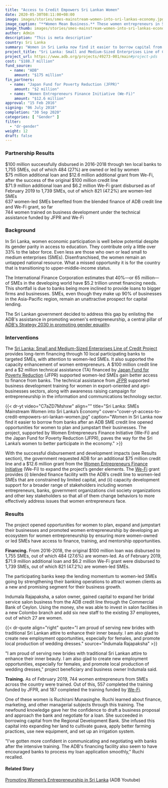 ```yaml
---
title: "Access to Credit Empowers Sri Lankan Women"
date: 2020-05-30T08:11:00+08:00
image: images/stories/smes-mainstream-women-into-sri-lankas-economy.jpg
image_caption: "**Women Mean Business.** These women entrepreneurs in Sri Lanka and many others like them can now obtain loans faster and easier from local banks to jumpstart their own small and medium enterprises (SMEs)."
image_thumb: images/stories/smes-mainstream-women-into-sri-lankas-economy-th.jpg
author: Admin
description: "This is meta description"
country: Sri Lanka
summary: "Women in Sri Lanka now find it easier to borrow capital from banks under ADB’s Sri Lanka: Small and Medium-Sized Enterprises Line of Credit Project that is supported by Women Entrepreneurs Finance Initiative grant and the Japan Fund for Poverty Reduction. The project opened opportunities for women to plan, expand, and jumpstart their businesses through access to finance, training, and mentorship opportunities."
project_title: "Sri Lanka: Small and Medium-Sized Enterprises Line of Credit Project"
project_url: https://www.adb.org/projects/49273-001/main#project-pds
cost: "$188.7 million"
fund_source: 
  - name: "ADB"
    amount: "$175 million"
fin_partners:
  - name: "Japan Fund for Poverty Reduction (JFPR)"
    amount: "$2 million"
  - name: "Women Entrepreneurs Finance Initiative (We-Fi)"
    amount: "$12.6 million"
approval: "15 Feb 2016"
signing: "06 July 2018"
completion: "30 Sep 2020"
categories: [ "Gender​" ]
filter:
  - "dr-gender"
weight: 12
draft: false
---
```


### Partnership Results

<div class="dr-results row">
  <div class="col-md-6 mb-5"><i class="icon-check-circle"></i> <span>$100 million successfully disbursed in 2016-2018 through ten local banks to 1,755 SMEs, out of which 484 (27%) are owned or led by women</span></div>
  <div class="col-md-6 mb-5"><i class="icon-check-circle"></i> <span>$75 million additional loan and $12.6 million additional grant from We-Fi, after the success of the original $100 million credit line</span></div>
  <div class="col-md-6 mb-5"><i class="icon-check-circle"></i> <span>$71.9 million additional loan and $6.2 million We-Fi grant disbursed as of February 2019 to 1,739 SMEs, out of which 821 (47.2%) are women-led SMEs</span></div>
  <div class="col-md-6 mb-5"><i class="icon-check-circle"></i> <span>637 women-led SMEs benefited from the blended finance of ADB credit line and We-Fi grant, so far</span></div>
  <div class="col-md-6 mb-5"><i class="icon-check-circle"></i> <span>744 women trained on business development under the technical assistance funded by JFPR and We-Fi</span></div>
</div>

### Background

In Sri Lanka, women economic participation is well below potential despite its gender parity in access to education. They contribute only a little over 33% to the labor force. Even less are those who own or lead small to medium enterprises (SMEs). Disenfranchised, the women remain an untapped national resource. What a missed opportunity it is for the country that is transitioning to upper-middle-income status.  

The International Finance Corporation estimates that 40%&mdash;or 65 million&mdash;of SMEs in the developing world have $5.2 trillion unmet financing needs. This shortfall is due to banks being more inclined to provide loans to bigger firms and businesses. SMEs, even though they make up 90% of businesses in the Asia-Pacific region, remain an unattractive prospect for capital lending. 

The Sri Lankan government decided to address this gap by enlisting the ADB's assistance in promoting women's entrepreneurship, a central pillar of [ADB's Strategy 2030 in promoting gender equality](https://www.adb.org/documents/strategy-2030-op2-gender-equality). 

### Interventions

The [Sri Lanka: Small and Medium-Sized Enterprises Line of Credit Project](https://www.adb.org/projects/49273-001/main#project-pds) provides long-term financing through 10 local participating banks to targeted SMEs, with attention to women-led SMEs. It also supported the capacity enhancement of women entrepreneurs. A $100 million credit line and a $2 million technical assistance (TA) financed by [Japan Fund for Poverty Reduction](./modalities/trust-funds/single-partner-trust-funds/#jfpr) (JFPR) supported women-led SMEs gain better access to finance from banks. The technical assistance from [JFPR](./modalities/trust-funds/single-partner-trust-funds/#jfpr) supported business development training for women in export-oriented and agri-businesses sectors, along with awareness raising campaign for entrepreneurship in the information and communications technology sector.  

{{< dr-yt video="C7aZD7Mshxw" align="" title="Sri Lanka: SMEs Mainstream Women into Sri Lanka’s Economy" cover="cover-yt-access-to-credit-empowers-sri-lankan-women.jpg" caption="Women in Sri Lanka now find it easier to borrow from banks after an ADB SME credit line opened opportunities for women to plan and jumpstart their businesses. The project, supported by Women Entrepreneurs Finance Initiative (We-Fi) and the Japan Fund for Poverty Reduction (JFPR), paves the way for the Sri Lanka’s women to better participate in the economy." >}}

With the successful disbursement and development impacts (see Results section), the government requested ADB for an additional $75 million credit line and a $12.6 million grant from the [Women Entrepreneurs Finance Initiative](./modalities/global-funds/#wefi) (We-Fi) to expand the project’s gender elements. The [We-Fi](./modalities/global-funds/#wefi) grant provides (i) blended finance facility with the ADB’s credit line to women-led SMEs that are constrained by limited capital, and (ii) capacity development support for a broader range of stakeholders including women entrepreneurs, banks, government organizations civil society organizations and other key stakeholders so that all of them change behaviors to more effectively address issues that women entrepreneurs face.

### Results

The project opened opportunities for women to plan, expand and jumpstart their businesses and promoted women entrepreneurship by developing an ecosystem for women entrepreneurship by ensuring more women-owned or led SMEs have access to finance, training, and mentorship opportunities.  

**Financing.** From 2016-2018, the original $100 million loan was disbursed to 1,755 SMEs, out of which 484 (27.6%) are women-led. As of February 2019, $71.9 million additional loan and $6.2 million We-Fi grant were disbursed to 1,739 SMEs, out of which 821 (47.2%) are women-led SMEs.

The participating banks keep the lending momentum to women-led SMEs going by strengthening their banking operations to attract women clients as a new and promising segment for their business growth.

Indumala Rajapaksha, a salon owner, gained capital to expand her bridal service salon business from the ADB credit line through the Commercial Bank of Ceylon. Using the money, she was able to invest in salon facilities in a new Colombo branch and add six new staff to the existing 37 employees, out of which 27 are women. 

{{< dr-quote align="right" quote="I am proud of serving new brides with traditional Sri Lankan attire to enhance their inner beauty. I am also glad to create new employment opportunities, especially for females, and promote local production of wedding dresses." source="Indumala Rajapaksha" >}}

"I am proud of serving new brides with traditional Sri Lankan attire to enhance their inner beauty. I am also glad to create new employment opportunities, especially for females, and promote local production of wedding dresses," project beneficiary and business owner Indumala said.

**Training.**  As of February 2019, 744 women entrepreneurs from SMEs across the country were trained. Out of this, 557 completed the training funded by JFPR, and 187 completed the training funded by [We-Fi](./modalities/global-funds/#wefi). 

One of these women is Ruchirani Munasinghe. Ruchi learned about finance, marketing, and other managerial subjects through this training. The newfound knowledge gave her the confidence to draft a business proposal and approach the bank and negotiate for a loan. She succeeded in borrowing capital from the Regional Development Bank. She infused this capital into expanding her land to cultivate guava, apply better farming practices, use new equipment, and set up an irrigation system.  

"I've gotten more confident in communicating and negotiating with banks after the intensive training. The ADB's financing facility also seem to have encouraged banks to process my loan application smoothly," Ruchi recalled.

#### Related Story

[Promoting Women’s Entrepreneurship in Sri Lanka](https://www.youtube.com/watch?v=LsVnnF1kmWU) (ADB Youtube)